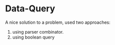 # Data-Query
A nice solution to a problem, used two approaches: 
  1. using parser combinator.   
  2. using boolean query 
